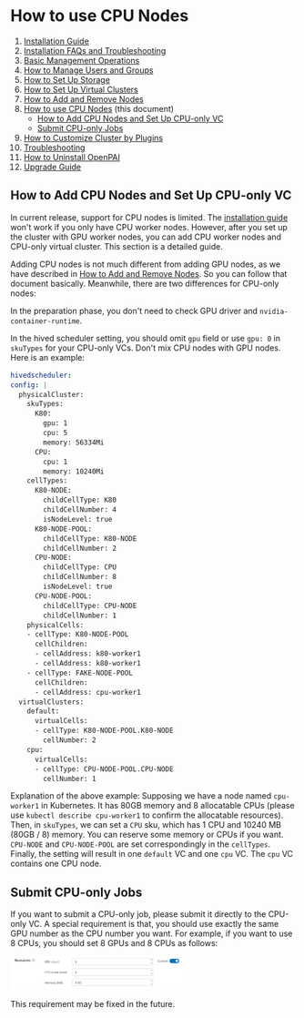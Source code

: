 # How to use CPU Nodes

1. [Installation Guide](./installation-guide.md)
2. [Installation FAQs and Troubleshooting](./installation-faqs-and-troubleshooting.md)
3. [Basic Management Operations](./basic-management-operations.md)
4. [How to Manage Users and Groups](./how-to-manage-users-and-groups.md)
5. [How to Set Up Storage](./how-to-set-up-storage.md)
6. [How to Set Up Virtual Clusters](./how-to-set-up-virtual-clusters.md)
7. [How to Add and Remove Nodes](./how-to-add-and-remove-nodes.md)
8. [How to use CPU Nodes](./how-to-use-cpu-nodes.md) (this document)
    - [How to Add CPU Nodes and Set Up CPU-only VC](#how-to-add-cpu-nodes-and-set-up-cpu-only-vc)
    - [Submit CPU-only Jobs](#submit-cpu-only-jobs)
9. [How to Customize Cluster by Plugins](./how-to-customize-cluster-by-plugins.md)
10. [Troubleshooting](./troubleshooting.md)
11. [How to Uninstall OpenPAI](./how-to-uninstall-openpai.md)
12. [Upgrade Guide](./upgrade-guide.md)

## How to Add CPU Nodes and Set Up CPU-only VC

In current release, support for CPU nodes is limited. The [installation guide](./installation-guide.md) won't work if you only have CPU worker nodes. However, after you set up the cluster with GPU worker nodes, you can add CPU worker nodes and CPU-only virtual cluster. This section is a detailed guide.

Adding CPU nodes is not much different from adding GPU nodes, as we have described in [How to Add and Remove Nodes](./how-to-add-and-remove-nodes.md). So you can follow that document basically. Meanwhile, there are two differences for CPU-only nodes:

In the preparation phase, you don't need to check GPU driver and `nvidia-container-runtime`.

In the hived scheduler setting, you should omit `gpu` field or use `gpu: 0` in `skuTypes` for your CPU-only VCs. Don't mix CPU nodes with GPU nodes. Here is an example:

```yaml
hivedscheduler:
config: |
  physicalCluster:
    skuTypes:
      K80:
        gpu: 1
        cpu: 5
        memory: 56334Mi
      CPU:
        cpu: 1
        memory: 10240Mi
    cellTypes:
      K80-NODE:
        childCellType: K80
        childCellNumber: 4
        isNodeLevel: true
      K80-NODE-POOL:
        childCellType: K80-NODE
        childCellNumber: 2
      CPU-NODE:
        childCellType: CPU
        childCellNumber: 8
        isNodeLevel: true
      CPU-NODE-POOL:
        childCellType: CPU-NODE
        childCellNumber: 1
    physicalCells:
    - cellType: K80-NODE-POOL
      cellChildren:
      - cellAddress: k80-worker1
      - cellAddress: k80-worker1
    - cellType: FAKE-NODE-POOL
      cellChildren:
      - cellAddress: cpu-worker1
  virtualClusters:
    default:
      virtualCells:
      - cellType: K80-NODE-POOL.K80-NODE
        cellNumber: 2
    cpu:
      virtualCells:
      - cellType: CPU-NODE-POOL.CPU-NODE
        cellNumber: 1
```

Explanation of the above example: Supposing we have a node named `cpu-worker1` in Kubernetes. It has 80GB memory and 8 allocatable CPUs (please use `kubectl describe cpu-worker1` to confirm the allocatable resources). Then, in `skuTypes`, we can set a `CPU` sku, which has 1 CPU and 10240 MB (80GB / 8) memory. You can reserve some memory or CPUs if you want. `CPU-NODE` and `CPU-NODE-POOL` are set correspondingly in the `cellTypes`. Finally, the setting will result in one `default` VC and one `cpu` VC. The `cpu` VC contains one CPU node.


## Submit CPU-only Jobs

If you want to submit a CPU-only job, please submit it directly to the CPU-only VC. A special requirement is that, you should use exactly the same GPU number as the CPU number you want. For example, if you want to use 8 CPUs, you should set 8 GPUs and 8 CPUs as follows:

<img src="./imgs/cpu-resource.png" width="60%" height="60%" />

This requirement may be fixed in the future.